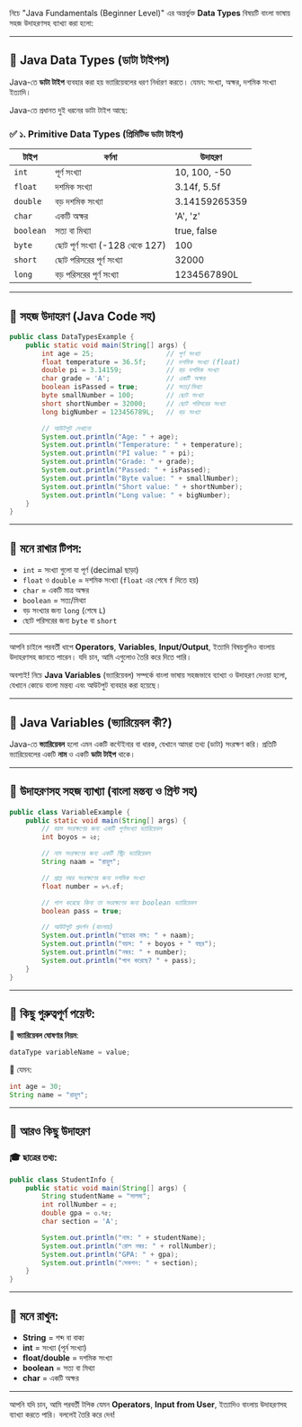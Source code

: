 নিচে "Java Fundamentals (Beginner Level)" এর অন্তর্ভুক্ত **Data Types** বিষয়টি বাংলা ভাষায় সহজ উদাহরণসহ ব্যাখ্যা করা হলো:

---

## 📘 **Java Data Types (ডাটা টাইপস)**

Java-তে **ডাটা টাইপ** ব্যবহার করা হয় ভ্যারিয়েবলের ধরণ নির্ধারণ করতে। যেমন: সংখ্যা, অক্ষর, দশমিক সংখ্যা ইত্যাদি।

Java-তে প্রধানত দুই ধরনের ডাটা টাইপ আছে:

### ✅ ১. Primitive Data Types (প্রিমিটিভ ডাটা টাইপ)

| টাইপ      | বর্ণনা                           | উদাহরণ        |
| --------- | -------------------------------- | ------------- |
| `int`     | পূর্ণ সংখ্যা                     | 10, 100, -50  |
| `float`   | দশমিক সংখ্যা                     | 3.14f, 5.5f   |
| `double`  | বড় দশমিক সংখ্যা                  | 3.14159265359 |
| `char`    | একটি অক্ষর                       | 'A', 'z'      |
| `boolean` | সত্য বা মিথ্যা                   | true, false   |
| `byte`    | ছোট পূর্ণ সংখ্যা (-128 থেকে 127) | 100           |
| `short`   | ছোট পরিসরের পূর্ণ সংখ্যা         | 32000         |
| `long`    | বড় পরিসরের পূর্ণ সংখ্যা          | 1234567890L   |

---

## 🎯 সহজ উদাহরণ (Java Code সহ)

```java
public class DataTypesExample {
    public static void main(String[] args) {
        int age = 25;                  // পূর্ণ সংখ্যা
        float temperature = 36.5f;     // দশমিক সংখ্যা (float)
        double pi = 3.14159;           // বড় দশমিক সংখ্যা
        char grade = 'A';              // একটি অক্ষর
        boolean isPassed = true;       // সত্য/মিথ্যা
        byte smallNumber = 100;        // ছোট সংখ্যা
        short shortNumber = 32000;     // ছোট পরিসরের সংখ্যা
        long bigNumber = 123456789L;   // বড় সংখ্যা

        // আউটপুট দেখানো
        System.out.println("Age: " + age);
        System.out.println("Temperature: " + temperature);
        System.out.println("PI value: " + pi);
        System.out.println("Grade: " + grade);
        System.out.println("Passed: " + isPassed);
        System.out.println("Byte value: " + smallNumber);
        System.out.println("Short value: " + shortNumber);
        System.out.println("Long value: " + bigNumber);
    }
}
```

---

## 🧠 মনে রাখার টিপস:

* `int` = সংখ্যা গুলো যা পূর্ণ (decimal ছাড়া)
* `float` ও `double` = দশমিক সংখ্যা (`float` এর শেষে `f` দিতে হয়)
* `char` = একটি মাত্র অক্ষর
* `boolean` = সত্য/মিথ্যা
* বড় সংখ্যার জন্য `long` (শেষে `L`)
* ছোট পরিসরের জন্য `byte` বা `short`

---

আপনি চাইলে পরবর্তী ধাপে **Operators**, **Variables**, **Input/Output**, ইত্যাদি বিষয়গুলিও বাংলায় উদাহরণসহ জানতে পারেন। যদি চান, আমি এগুলোও তৈরি করে দিতে পারি।

অবশ্যই! নিচে **Java Variables** (ভ্যারিয়েবল) সম্পর্কে বাংলা ভাষায় সহজভাবে ব্যাখ্যা ও উদাহরণ দেওয়া হলো, যেখানে কোডে বাংলা মন্তব্য এবং আউটপুট ব্যবহার করা হয়েছে।

---

## 🧾 **Java Variables (ভ্যারিয়েবল কী?)**

Java-তে **ভ্যারিয়েবল** হলো এমন একটি কন্টেইনার বা ধারক, যেখানে আমরা তথ্য (ডাটা) সংরক্ষণ করি।
প্রতিটি ভ্যারিয়েবলের একটি **নাম** ও একটি **ডাটা টাইপ** থাকে।

---

## 🔢 উদাহরণসহ সহজ ব্যাখ্যা (বাংলা মন্তব্য ও প্রিন্ট সহ)

```java
public class VariableExample {
    public static void main(String[] args) {
        // বয়স সংরক্ষণের জন্য একটি পূর্ণসংখ্যা ভ্যারিয়েবল
        int boyos = ২৫;

        // নাম সংরক্ষণের জন্য একটি স্ট্রিং ভ্যারিয়েবল
        String naam = "রাহুল";

        // প্রাপ্ত নম্বর সংরক্ষণের জন্য দশমিক সংখ্যা
        float number = ৮৭.৫f;

        // পাশ করেছে কিনা তা সংরক্ষণের জন্য boolean ভ্যারিয়েবল
        boolean pass = true;

        // আউটপুট প্রদর্শন (বাংলায়)
        System.out.println("ছাত্রের নাম: " + naam);
        System.out.println("বয়স: " + boyos + " বছর");
        System.out.println("নম্বর: " + number);
        System.out.println("পাশ করেছে? " + pass);
    }
}
```

---

## 🧠 কিছু গুরুত্বপূর্ণ পয়েন্ট:

🔹 **ভ্যারিয়েবল ঘোষণার নিয়ম**:

```java
dataType variableName = value;
```

🔹 যেমন:

```java
int age = 30;
String name = "রাহুল";
```

---

## 📘 আরও কিছু উদাহরণ

### 🎓 ছাত্রের তথ্য:

```java
public class StudentInfo {
    public static void main(String[] args) {
        String studentName = "সালমা";
        int rollNumber = ৫;
        double gpa = ৩.৭৫;
        char section = 'A';

        System.out.println("নাম: " + studentName);
        System.out.println("রোল নম্বর: " + rollNumber);
        System.out.println("GPA: " + gpa);
        System.out.println("সেকশন: " + section);
    }
}
```

---

## 📌 মনে রাখুন:

* **String** = শব্দ বা বাক্য
* **int** = সংখ্যা (পূর্ন সংখ্যা)
* **float/double** = দশমিক সংখ্যা
* **boolean** = সত্য বা মিথ্যা
* **char** = একটি অক্ষর

---

আপনি যদি চান, আমি পরবর্তী টপিক যেমন **Operators**, **Input from User**, ইত্যাদিও বাংলায় উদাহরণসহ ব্যাখ্যা করতে পারি। বললেই তৈরি করে দেব!
